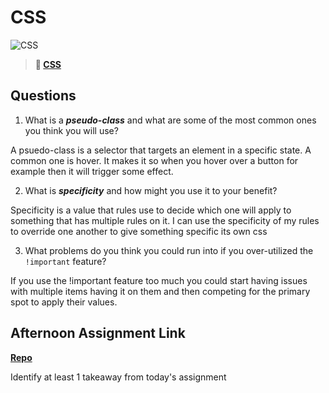 # CSS

![CSS](https://bcw.blob.core.windows.net/public/cssUnit/1411879719053976)

> **📖 [CSS](https://codeworksacademy.com/fs-student-guide/resources/wk1/03-CSS)**

## Questions

1. What is a ***pseudo-class*** and what are some of the most common ones you think you will use?

A psuedo-class is a selector that targets an element in a specific state. A common one is hover. It makes it so when you hover over a button for example then it will trigger some effect.

2. What is ***specificity*** and how might you use it to your benefit?

Specificity is a value that rules use to decide which one will apply to something that has multiple rules on it. I can use the specificity of my rules to override one another to give something specific its own css

3. What problems do you think you could run into if you over-utilized the `!important` feature?

If you use the !important feature too much you could start having issues with multiple items having it on them and then competing for the primary spot to apply their values. 

## Afternoon Assignment Link

**[Repo](https://isaacduff.github.io/Cool_Site/)**

Identify at least 1 takeaway from today's assignment
